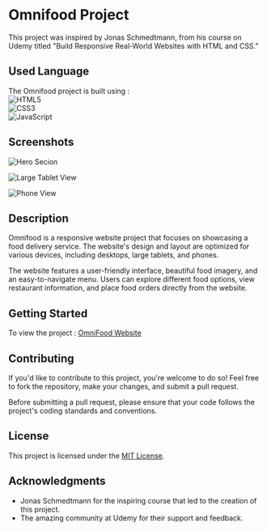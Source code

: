 # Omnifood Project

This project was inspired by Jonas Schmedtmann, from his course on Udemy titled "Build Responsive Real-World Websites with HTML and CSS."

## Used Language

The Omnifood project is built using :
<br/>
![HTML5](https://img.shields.io/badge/html5-%23E34F26.svg?style=for-the-badge&logo=html5&logoColor=white)
<br/>
![CSS3](https://img.shields.io/badge/css3-%231572B6.svg?style=for-the-badge&logo=css3&logoColor=white)
<br/>
![JavaScript](https://img.shields.io/badge/javascript-%23323330.svg?style=for-the-badge&logo=javascript&logoColor=%23F7DF1E)


## Screenshots
  
![Hero Secion]()

![Large Tablet View]()


![Phone View]()

## Description

Omnifood is a responsive website project that focuses on showcasing a food delivery service. The website's design and layout are optimized for various devices, including desktops, large tablets, and phones.

The website features a user-friendly interface, beautiful food imagery, and an easy-to-navigate menu. Users can explore different food options, view restaurant information, and place food orders directly from the website.

## Getting Started

To view the project : <a href="https://omnifood-abdo-khattab.netlify.app/">OmniFood Website </a>


## Contributing

If you'd like to contribute to this project, you're welcome to do so! Feel free to fork the repository, make your changes, and submit a pull request.

Before submitting a pull request, please ensure that your code follows the project's coding standards and conventions.

## License

This project is licensed under the [MIT License](LICENSE).

## Acknowledgments

- Jonas Schmedtmann for the inspiring course that led to the creation of this project.
- The amazing community at Udemy for their support and feedback.
